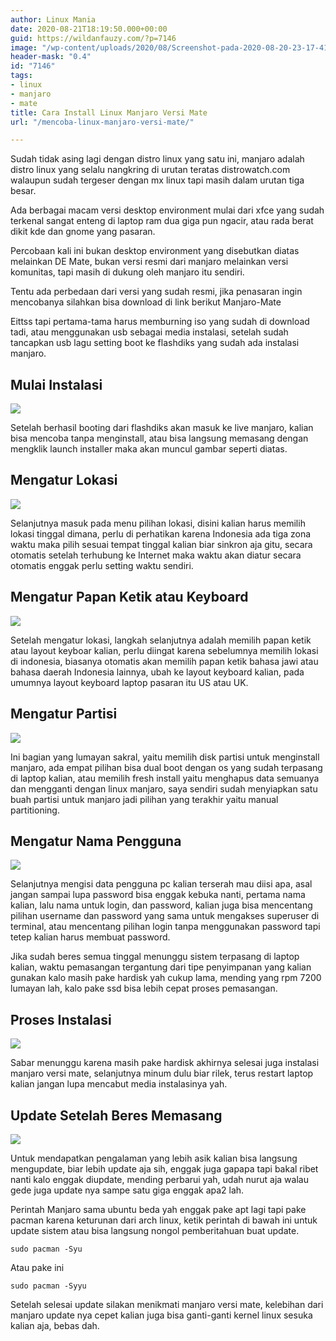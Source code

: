 ```yaml
---
author: Linux Mania
date: 2020-08-21T18:19:50.000+00:00
guid: https://wildanfauzy.com/?p=7146
image: "/wp-content/uploads/2020/08/Screenshot-pada-2020-08-20-23-17-41-min.png"
header-mask: "0.4"
id: "7146"
tags:
- linux
- manjaro
- mate
title: Cara Install Linux Manjaro Versi Mate
url: "/mencoba-linux-manjaro-versi-mate/"

---
```

Sudah tidak asing lagi dengan distro linux yang satu ini, manjaro adalah distro linux yang selalu nangkring di urutan teratas distrowatch.com walaupun sudah tergeser dengan mx linux tapi masih dalam urutan tiga besar.

Ada berbagai macam versi desktop environment mulai dari xfce yang sudah terkenal sangat enteng di laptop ram dua giga pun ngacir, atau rada berat dikit kde dan gnome yang pasaran.

Percobaan kali ini bukan desktop environment yang disebutkan diatas melainkan DE Mate, bukan versi resmi dari manjaro melainkan versi komunitas, tapi masih di dukung oleh manjaro itu sendiri.

Tentu ada perbedaan dari versi yang sudah resmi, jika penasaran ingin mencobanya silahkan bisa download di link berikut Manjaro-Mate

Eittss tapi pertama-tama harus memburning iso yang sudah di download tadi, atau menggunakan usb sebagai media instalasi, setelah sudah tancapkan usb lagu setting boot ke flashdiks yang sudah ada instalasi manjaro.

## Mulai Instalasi

![](https://wilfauzy.com/wp-content/uploads/2020/08/Screenshot-at-2020-08-20-15-57-59-min.png?w=768&ssl=1)

Setelah berhasil booting dari flashdiks akan masuk ke live manjaro, kalian bisa mencoba tanpa menginstall, atau bisa langsung memasang dengan mengklik launch installer maka akan muncul gambar seperti diatas.

## Mengatur Lokasi

![](https://wilfauzy.com/wp-content/uploads/2020/08/Screenshot-at-2020-08-20-22-58-51-min.png?resize=768%2C432&ssl=1)

Selanjutnya masuk pada menu pilihan lokasi, disini kalian harus memilih lokasi tinggal dimana, perlu di perhatikan karena Indonesia ada tiga zona waktu maka pilih sesuai tempat tinggal kalian biar sinkron aja gitu, secara otomatis setelah terhubung ke Internet maka waktu akan diatur secara otomatis enggak perlu setting waktu sendiri.

## Mengatur Papan Ketik atau Keyboard

![](https://wilfauzy.com/wp-content/uploads/2020/08/Screenshot-at-2020-08-20-22-59-28-min.png?resize=768%2C432&ssl=1)

Setelah mengatur lokasi, langkah selanjutnya adalah memilih papan ketik atau layout keyboar kalian, perlu diingat karena sebelumnya memilih lokasi di indonesia, biasanya otomatis akan memilih papan ketik bahasa jawi atau bahasa daerah Indonesia lainnya, ubah ke layout keyboard kalian, pada umumnya layout keyboard laptop pasaran itu US atau UK.

## Mengatur Partisi

![](https://wilfauzy.com/wp-content/uploads/2020/08/Screenshot-at-2020-08-20-22-59-41-min.png?resize=768%2C432&ssl=1)

Ini bagian yang lumayan sakral, yaitu memilih disk partisi untuk menginstall manjaro, ada empat pilihan bisa dual boot dengan os yang sudah terpasang di laptop kalian, atau memilih fresh install yaitu menghapus data semuanya dan mengganti dengan linux manjaro, saya sendiri sudah menyiapkan satu buah partisi untuk manjaro jadi pilihan yang terakhir yaitu manual partitioning.

## Mengatur Nama Pengguna

![](https://wilfauzy.com/wp-content/uploads/2020/08/Screenshot-at-2020-08-20-23-01-05-min.png?resize=768%2C432&ssl=1)

Selanjutnya mengisi data pengguna pc kalian terserah mau diisi apa, asal jangan sampai lupa password bisa enggak kebuka nanti, pertama nama kalian, lalu nama untuk login, dan password, kalian juga bisa mencentang pilihan username dan password yang sama untuk mengakses superuser di terminal, atau mencentang pilihan login tanpa menggunakan password tapi tetep kalian harus membuat password.

Jika sudah beres semua tinggal menunggu sistem terpasang di laptop kalian, waktu pemasangan tergantung dari tipe penyimpanan yang kalian gunakan kalo masih pake hardisk yah cukup lama, mending yang rpm 7200 lumayan lah, kalo pake ssd bisa lebih cepat proses pemasangan.

## Proses Instalasi

![](https://wilfauzy.com/wp-content/uploads/2020/08/Screenshot-at-2020-08-20-23-12-37-min.png?resize=768%2C432&ssl=1)

Sabar menunggu karena masih pake hardisk akhirnya selesai juga instalasi manjaro versi mate, selanjutnya minum dulu biar rilek, terus restart laptop kalian jangan lupa mencabut media instalasinya yah.

## Update Setelah Beres Memasang

![](https://wilfauzy.com/wp-content/uploads/2020/08/Screenshot-pada-2020-08-20-23-39-53-min.png?resize=768%2C432&ssl=1)

Untuk mendapatkan pengalaman yang lebih asik kalian bisa langsung mengupdate, biar lebih update aja sih, enggak juga gapapa tapi bakal ribet nanti kalo enggak diupdate, mending perbarui yah, udah nurut aja walau gede juga update nya sampe satu giga enggak apa2 lah.

Perintah Manjaro sama ubuntu beda yah enggak pake apt lagi tapi pake pacman karena keturunan dari arch linux, ketik perintah di bawah ini untuk update sistem atau bisa langsung nongol pemberitahuan buat update.

    sudo pacman -Syu

Atau pake ini

    sudo pacman -Syyu

Setelah selesai update silakan menikmati manjaro versi mate, kelebihan dari manjaro update nya cepet kalian juga bisa ganti-ganti kernel linux sesuka kalian aja, bebas dah.